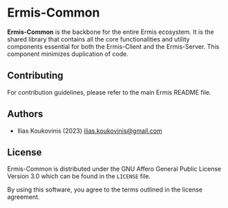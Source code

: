 # Ermis-Common

[ilias.koukovinis@gmail.com]: https://mail.google.com/mail/u/0/?tab=rm&ogbl#search/ilias.koukovinis%40gmail.com

**Ermis-Common** is the backbone for the entire Ermis ecosystem. It is the shared library that contains all the core functionalities and utility components essential for both the Ermis-Client and the Ermis-Server. This component minimizes duplication of code.

## Contributing

For contribution guidelines, please refer to the main Ermis README file.

## Authors

* Ilias Koukovinis (2023) [ilias.koukovinis@gmail.com]

## License

Ermis-Common is distributed under the GNU Affero General Public License Version 3.0 which can be found in the `LICENSE` file.

By using this software, you agree to the terms outlined in the license agreement.

